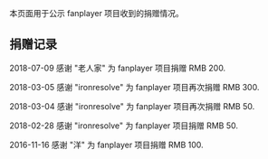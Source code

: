 本页面用于公示 fanplayer 项目收到的捐赠情况。

## 捐赠记录
2018-07-09  感谢 "老人家" 为 fanplayer 项目捐赠 RMB 200.

2018-03-05  感谢 "ironresolve" 为 fanplayer 项目再次捐赠 RMB 300.

2018-03-04  感谢 "ironresolve" 为 fanplayer 项目再次捐赠 RMB 50.

2018-02-28  感谢 "ironresolve" 为 fanplayer 项目捐赠 RMB 50.

2016-11-16  感谢 "洋" 为 fanplayer 项目捐赠 RMB 100.


